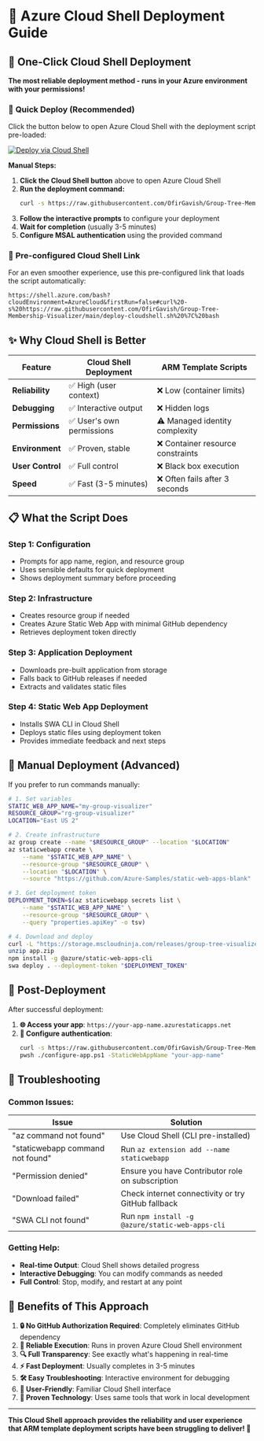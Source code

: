 # 🌳 Azure Cloud Shell Deployment Guide

## 🎯 **One-Click Cloud Shell Deployment**

**The most reliable deployment method - runs in your Azure environment with your permissions!**

### 🚀 **Quick Deploy (Recommended)**

Click the button below to open Azure Cloud Shell with the deployment script pre-loaded:

[![Deploy via Cloud Shell](https://shell.azure.com/images/launchcloudshell.png)](https://shell.azure.com/bash)

**Manual Steps:**
1. **Click the Cloud Shell button** above to open Azure Cloud Shell
2. **Run the deployment command:**
   ```bash
   curl -s https://raw.githubusercontent.com/OfirGavish/Group-Tree-Membership-Visualizer/main/deploy-cloudshell.sh | bash
   ```
3. **Follow the interactive prompts** to configure your deployment
4. **Wait for completion** (usually 3-5 minutes)
5. **Configure MSAL authentication** using the provided command

### 🎪 **Pre-configured Cloud Shell Link**

For an even smoother experience, use this pre-configured link that loads the script automatically:

```
https://shell.azure.com/bash?cloudEnvironment=AzureCloud&firstRun=false#curl%20-s%20https://raw.githubusercontent.com/OfirGavish/Group-Tree-Membership-Visualizer/main/deploy-cloudshell.sh%20%7C%20bash
```

## ✨ **Why Cloud Shell is Better**

| Feature | Cloud Shell Deployment | ARM Template Scripts |
|---------|------------------------|---------------------|
| **Reliability** | ✅ High (user context) | ❌ Low (container limits) |
| **Debugging** | ✅ Interactive output | ❌ Hidden logs |
| **Permissions** | ✅ User's own permissions | ⚠️ Managed identity complexity |
| **Environment** | ✅ Proven, stable | ❌ Container resource constraints |
| **User Control** | ✅ Full control | ❌ Black box execution |
| **Speed** | ✅ Fast (3-5 minutes) | ❌ Often fails after 3 seconds |

## 📋 **What the Script Does**

### **Step 1: Configuration**
- Prompts for app name, region, and resource group
- Uses sensible defaults for quick deployment
- Shows deployment summary before proceeding

### **Step 2: Infrastructure**
- Creates resource group if needed
- Creates Azure Static Web App with minimal GitHub dependency
- Retrieves deployment token directly

### **Step 3: Application Deployment**
- Downloads pre-built application from storage
- Falls back to GitHub releases if needed
- Extracts and validates static files

### **Step 4: Static Web App Deployment**
- Installs SWA CLI in Cloud Shell
- Deploys static files using deployment token
- Provides immediate feedback and next steps

## 🔧 **Manual Deployment (Advanced)**

If you prefer to run commands manually:

```bash
# 1. Set variables
STATIC_WEB_APP_NAME="my-group-visualizer"
RESOURCE_GROUP="rg-group-visualizer"
LOCATION="East US 2"

# 2. Create infrastructure
az group create --name "$RESOURCE_GROUP" --location "$LOCATION"
az staticwebapp create \
    --name "$STATIC_WEB_APP_NAME" \
    --resource-group "$RESOURCE_GROUP" \
    --location "$LOCATION" \
    --source "https://github.com/Azure-Samples/static-web-apps-blank"

# 3. Get deployment token
DEPLOYMENT_TOKEN=$(az staticwebapp secrets list \
    --name "$STATIC_WEB_APP_NAME" \
    --resource-group "$RESOURCE_GROUP" \
    --query "properties.apiKey" -o tsv)

# 4. Download and deploy
curl -L "https://storage.mscloudninja.com/releases/group-tree-visualizer-latest.zip" -o app.zip
unzip app.zip
npm install -g @azure/static-web-apps-cli
swa deploy . --deployment-token "$DEPLOYMENT_TOKEN"
```

## 🎉 **Post-Deployment**

After successful deployment:

1. **🌐 Access your app**: `https://your-app-name.azurestaticapps.net`
2. **🔐 Configure authentication**:
   ```bash
   curl -s https://raw.githubusercontent.com/OfirGavish/Group-Tree-Membership-Visualizer/main/configure-app.ps1 > configure-app.ps1
   pwsh ./configure-app.ps1 -StaticWebAppName "your-app-name"
   ```

## 🤔 **Troubleshooting**

### **Common Issues:**

| Issue | Solution |
|-------|----------|
| "az command not found" | Use Cloud Shell (CLI pre-installed) |
| "staticwebapp command not found" | Run `az extension add --name staticwebapp` |
| "Permission denied" | Ensure you have Contributor role on subscription |
| "Download failed" | Check internet connectivity or try GitHub fallback |
| "SWA CLI not found" | Run `npm install -g @azure/static-web-apps-cli` |

### **Getting Help:**
- **Real-time Output**: Cloud Shell shows detailed progress
- **Interactive Debugging**: You can modify commands as needed
- **Full Control**: Stop, modify, and restart at any point

## 🌟 **Benefits of This Approach**

1. **🔒 No GitHub Authorization Required**: Completely eliminates GitHub dependency
2. **🚀 Reliable Execution**: Runs in proven Azure Cloud Shell environment
3. **🔍 Full Transparency**: See exactly what's happening in real-time
4. **⚡ Fast Deployment**: Usually completes in 3-5 minutes
5. **🛠️ Easy Troubleshooting**: Interactive environment for debugging
6. **🎯 User-Friendly**: Familiar Cloud Shell interface
7. **💪 Proven Technology**: Uses same tools that work in local development

---

**This Cloud Shell approach provides the reliability and user experience that ARM template deployment scripts have been struggling to deliver! 🎉**

